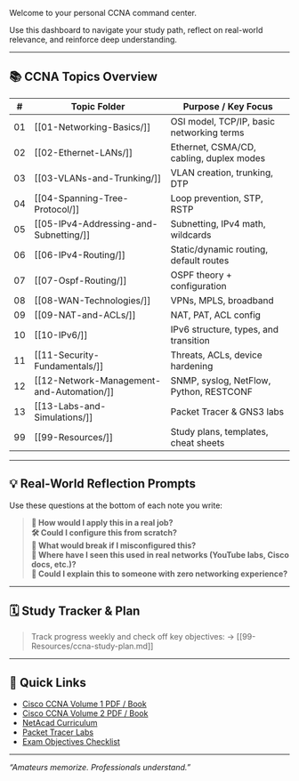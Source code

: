 Welcome to your personal CCNA command center. 

Use this dashboard to navigate your study path, reflect on real-world relevance, and reinforce deep understanding.

---

## 📚 CCNA Topics Overview

| #  | Topic Folder                                 | Purpose / Key Focus                          |
|----|----------------------------------------------|----------------------------------------------|
| 01 | [[01-Networking-Basics/]]                    | OSI model, TCP/IP, basic networking terms    |
| 02 | [[02-Ethernet-LANs/]]                        | Ethernet, CSMA/CD, cabling, duplex modes     |
| 03 | [[03-VLANs-and-Trunking/]]                   | VLAN creation, trunking, DTP                 |
| 04 | [[04-Spanning-Tree-Protocol/]]               | Loop prevention, STP, RSTP                   |
| 05 | [[05-IPv4-Addressing-and-Subnetting/]]       | Subnetting, IPv4 math, wildcards             |
| 06 | [[06-IPv4-Routing/]]                         | Static/dynamic routing, default routes       |
| 07 | [[07-Ospf-Routing/]]                         | OSPF theory + configuration                  |
| 08 | [[08-WAN-Technologies/]]                     | VPNs, MPLS, broadband                        |
| 09 | [[09-NAT-and-ACLs/]]                         | NAT, PAT, ACL config                         |
| 10 | [[10-IPv6/]]                                 | IPv6 structure, types, and transition        |
| 11 | [[11-Security-Fundamentals/]]                | Threats, ACLs, device hardening              |
| 12 | [[12-Network-Management-and-Automation/]]    | SNMP, syslog, NetFlow, Python, RESTCONF      |
| 13 | [[13-Labs-and-Simulations/]]                 | Packet Tracer & GNS3 labs                    |
| 99 | [[99-Resources/]]                            | Study plans, templates, cheat sheets         |

---

## 💡 Real-World Reflection Prompts

Use these questions at the bottom of each note you write:

> **💭 How would I apply this in a real job?**  
> **🛠 Could I configure this from scratch?**  
> **🚨 What would break if I misconfigured this?**  
> **📡 Where have I seen this used in real networks (YouTube labs, Cisco docs, etc.)?**  
> **🧪 Could I explain this to someone with zero networking experience?**

---

## 🗓 Study Tracker & Plan

> Track progress weekly and check off key objectives:
→ [[99-Resources/ccna-study-plan.md]]

---

## 🔗 Quick Links
- [Cisco CCNA Volume 1 PDF / Book]()
- [Cisco CCNA Volume 2 PDF / Book]()
- [NetAcad Curriculum]()
- [Packet Tracer Labs]()
- [Exam Objectives Checklist](https://learningnetwork.cisco.com/s/ccna-exam-topics)

---

*“Amateurs memorize. Professionals understand.”*  
